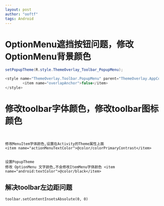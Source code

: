 ```yaml
---
layout: post
author: "ooftf"
tags: Android
---
```


# OptionMenu遮挡按钮问题，修改OptionMenu背景颜色
```java 
setPopupTheme(R.style.ThemeOverlay_Toolbar_PopupMenu);

<style name="ThemeOverlay.Toolbar.PopupMenu" parent="ThemeOverlay.AppCompat.Light">
        <item name="overlapAnchor">false</item>
</style>
```
# 修改toolbar字体颜色，修改toolbar图标颜色
```


修改MenuItem字体颜色,设置在Activity的Theme属性上面
<item name="actionMenuTextColor">@color/colorPrimaryContrast</item>


设置PopupTheme
修改 OptionMenu 文字颜色,不会修改ItemMenu字体颜色 <item name="android:textColor">@color/black</item>
```


## 解决toolbar左边距问题
    toolbar.setContentInsetsAbsolute(0, 0)